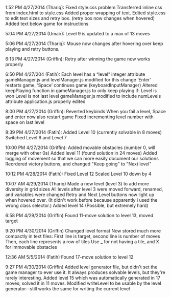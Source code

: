 1:52 PM 4/27/2014 (Thariq):
Fixed style.css problem
Transferred inline css from index.html to style.css
Added proper wrapping of text.
Edited style.css to edit text sizes and retry box. (retry box now changes when hovered)
Added text below game for instructions

5:04 PM 4/27/2014 (Umair):
Level 9 is updated to a max of 13 moves

5:06 PM 4/27/2014 (Thariq):
	Mouse now changes after hovering over keep playing and retry buttons.

6:13 PM 4/27/2014 (Griffin):
	Retry after winning the game now works properly

6:50 PM 4/27/204 (Fatih):
Each level has a “level” integer attribute
gameManager.js and levelManager.js modified for this change
‘Enter’ restarts game, ‘Space’ continues game (keyboardInputManager)
Altered keepPlaying function in gameManager.js to only keep playing if:
Level is won
Level is not last level
gameManager.js modified to include numLevels attribute
application.js properly edited

8:00 PM 4/27/2014 (Griffin):
	Reverted keybinds
	When you fail a level, Space and enter now also restart game
	Fixed incrementing level number with space on last level

8:39 PM 4/27/2014 (Fatih):
Added Level 10 (currently solvable in 8 moves)
Switched Level 6 and Level 7

10:00 PM 4/27/2014 (Griffin):
	Added movable obstacles (number 0, will merge with other 0s)
	Added level 11 (found solution in 24 moves)
	Added logging of movement so that we can more easily document our solutions
	Reordered victory buttons, and changed "Keep going" to "Next level"



10:12 PM 4/28/2014 (Fatih):
Fixed Level 12
Scaled Level 10 down by 4

10:07 AM 4/29/2014 (Thariq)
Made a new level (level 3) to add more diversity in grid sizes
All levels after level 3 were moved forward, renamed, and variables were changed
Retry and Next Level buttons now light up when hovered over. (It didn't work before because apparently i used the wrong class selector.)
Added level 14 (Possible, but extremely hard)


6:58 PM 4/29/2014 (Griffin)
	Found 11-move solution to level 13, moved target

9:20 PM 4/30/2014 (Griffin)
	Changed level format
	Now stored much more compactly in text files:
		First line is target, second line is number of moves
		Then, each line represents a row of tiles
			Use _ for not having a tile, and X for immovable obstacles

12:36 AM 5/5/2014 (Fatih)
Found 17-move solution to level 12

9:27 PM 4/30/2014 (Griffin)
	Added level generator file, but didn't set the game manager to ever use it. It always produces solvable levels, but they're rarely interesting.
	Added level 15 which was automatically generated in 17 moves; solved it in 11 moves.
	Modified writeLevel to be usable by the level generator--still works the same for writing the current level

